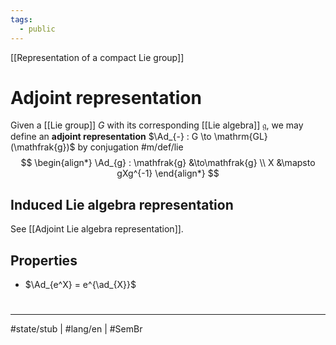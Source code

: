 ```yaml
---
tags:
  - public
---
```

[[Representation of a compact Lie group]]
# Adjoint representation

Given a [[Lie group]] $G$ with its corresponding [[Lie algebra]] $\mathfrak{g}$, we may define an **adjoint representation** $\Ad_{-} : G \to \mathrm{GL}(\mathfrak{g})$ by conjugation #m/def/lie 
$$
\begin{align*}
\Ad_{g} : \mathfrak{g} &\to\mathfrak{g} \\
X &\mapsto gXg^{-1}
\end{align*}
$$

## Induced Lie algebra representation

See [[Adjoint Lie algebra representation]].

## Properties

- $\Ad_{e^X} = e^{\ad_{X}}$


#
---
#state/stub | #lang/en | #SemBr
